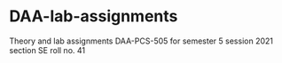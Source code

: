 # DAA-lab-assignments
Theory and lab assignments DAA-PCS-505 for semester 5 session 2021 section SE roll no. 41

